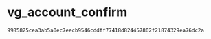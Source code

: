 vg_account_confirm
==================

`9985825cea3ab5a0ec7eecb9546cddff77418d824457802f21874329ea76dc2a`
